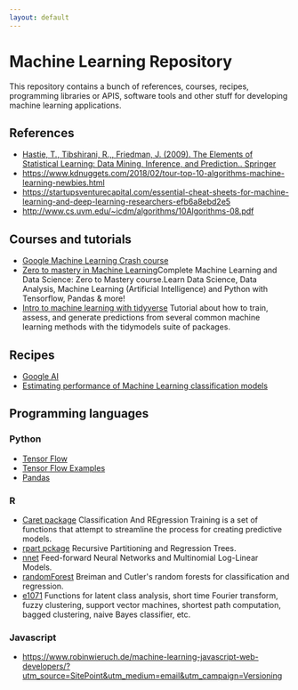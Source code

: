 ```yaml
---
layout: default
---
```

<!-- author: Albredo Sánchez Alberca (asalber@ceu.es)-->

# Machine Learning Repository

This repository contains a bunch of references, courses, recipes, programming libraries or APIS, software tools and other stuff for developing machine learning applications.

## References

- [Hastie, T., Tibshirani, R.,, Friedman, J. (2009). The Elements of Statistical Learning: Data Mining, Inference, and Prediction.. Springer](https://web.stanford.edu/~hastie/ElemStatLearn/)
- https://www.kdnuggets.com/2018/02/tour-top-10-algorithms-machine-learning-newbies.html
- https://startupsventurecapital.com/essential-cheat-sheets-for-machine-learning-and-deep-learning-researchers-efb6a8ebd2e5
- http://www.cs.uvm.edu/~icdm/algorithms/10Algorithms-08.pdf

## Courses and tutorials

- [Google Machine Learning Crash course](https://developers.google.com/machine-learning/crash-course/)
- [Zero to mastery in Machine Learning](https://github.com/mrdbourke/zero-to-mastery-ml)Complete Machine Learning and Data Science: Zero to Mastery course.Learn Data Science, Data Analysis, Machine Learning (Artificial Intelligence) and Python with Tensorflow, Pandas & more!
- [Intro to machine learning with tidyverse](https://github.com/rstudio-conf-2020/intro-to-ml-tidy)  Tutorial about how to train, assess, and generate predictions from several common machine learning methods with the tidymodels suite of packages.

## Recipes

- [Google AI](https://ai.google/)
- [Estimating performance of Machine Learning classification models](classification-model-performance.html)

## Programming languages

### Python

- [Tensor Flow](https://www.tensorflow.org/)
- [Tensor Flow Examples](https://github.com/aymericdamien/TensorFlow-Examples)
- [Pandas](https://pandas.pydata.org/)

### R

- [Caret package](https://cran.r-project.org/web/packages/caret/) Classification And REgression Training is a set of functions that attempt to streamline the process for creating predictive models.
- [rpart pckage](https://cran.r-project.org/web/packages/rpart/) Recursive Partitioning and Regression Trees.
- [nnet](https://cran.r-project.org/web/packages/nnet/) Feed-forward Neural Networks and Multinomial Log-Linear Models.
- [randomForest](https://cran.r-project.org/web/packages/randomForest/) Breiman and Cutler's random forests for classification and regression.
- [e1071](https://cran.r-project.org/web/packages/e1071/) Functions for latent class analysis, short time Fourier transform, fuzzy clustering, support vector machines, shortest path computation, bagged clustering, naive Bayes classifier, etc.


### Javascript

- https://www.robinwieruch.de/machine-learning-javascript-web-developers/?utm_source=SitePoint&utm_medium=email&utm_campaign=Versioning
